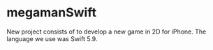 # megamanSwift
New project consists of to develop a new game in 2D for iPhone. The language we use was Swift 5.9. 
